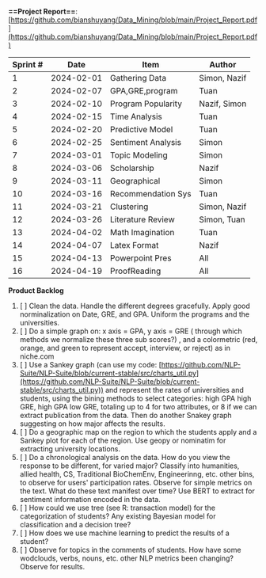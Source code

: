 **==Project Report==**: [https://github.com/bianshuyang/Data_Mining/blob/main/Project_Report.pdf](https://github.com/bianshuyang/Data_Mining/blob/main/Project_Report.pdf)

| Sprint # | Date       | Item             |Author            |
|----------|------------|------------------|------------------|
| 1        | 2024-02-01 |Gathering Data    |Simon, Nazif      |
| 2        | 2024-02-07 |GPA,GRE,program   |Tuan              |
| 3        | 2024-02-10 |Program Popularity|Nazif, Simon      |
| 4        | 2024-02-15 |Time Analysis     |Tuan              |
| 5        | 2024-02-20 |Predictive Model  |Tuan              |
| 6        | 2024-02-25 |Sentiment Analysis|Simon             |
| 7        | 2024-03-01 |Topic Modeling    |Simon             |
| 8        | 2024-03-06 |Scholarship       |Nazif             |
| 9        | 2024-03-11 |Geographical      |Simon             |
| 10       | 2024-03-16 |Recommendation Sys|Tuan              |
| 11       | 2024-03-21 |Clustering        |Simon, Nazif      |
| 12       | 2024-03-26 |Literature Review |Simon, Tuan       |
| 13       | 2024-04-02 |Math Imagination  |Tuan              |
| 14       | 2024-04-07 |Latex Format      |Nazif             |
| 15       | 2024-04-13 |Powerpoint Pres   |All               |
| 16       | 2024-04-19 |ProofReading      |All               |

**Product Backlog**
1. [ ] Clean the data. Handle the different degrees gracefully. Apply good norminalization on Date, GRE, and GPA. Uniform the programs and the universities.
2. [ ] Do a simple graph on: x axis = GPA, y axis = GRE ( through which methods we normalize these three sub scores?) , and a colormetric (red, orange, and green to represent accept, interview, or reject) as in niche.com
3. [ ] Use a Sankey graph (can use my code: [https://github.com/NLP-Suite/NLP-Suite/blob/current-stable/src/charts_util.py](https://github.com/NLP-Suite/NLP-Suite/blob/current-stable/src/charts_util.py)) and represent the rates of universities and students, using the bining methods to select categories: high GPA high GRE, high GPA low GRE, totaling up to 4 for two attributes, or 8 if we can extract publication from the data. Then do another Snakey graph suggesting on how major affects the results.
4. [ ] Do a geographic map on the region to which the students apply and a Sankey plot for each of the region. Use geopy or nominatim for extracting university locations.
5. [ ] Do a chronological analysis on the data. How do you view the response to be different, for varied major? Classify into humanities, allied health, CS, Traditional BioChemEnv, Engineerinng, etc. other bins, to observe for users' participation rates. Observe for simple metrics on the text. What do these text manifest over time? Use BERT to extract for sentiment information encoded in the data.
6. [ ] How could we use tree (see R: transaction model) for the categorization of students? Any existing Bayesian model for classification and a decision tree?
7. [ ] How does we use machine learning to predict the results of a student?
8. [ ] Observe for topics in the comments of students. How have some wodclouds, verbs, nouns, etc. other NLP metrics been changing? Observe for results.
